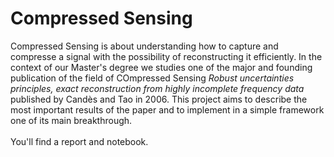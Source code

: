 # Compressed Sensing

Compressed Sensing is about understanding how to capture and compresse a signal with the possibility of reconstructing it efficiently.
In the context of our Master's degree we studies one of the major and founding publication of the field of COmpressed Sensing *Robust uncertainties principles, exact reconstruction from highly incomplete frequency data* published by Candès and Tao in 2006. This project aims to describe the most important results of the paper and to implement in a simple framework one of its main breakthrough.
<br>
<br>
You'll find a report and notebook.  
